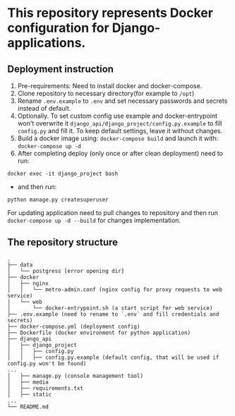# This repository represents Docker configuration for Django-applications.
## Deployment instruction
1. Pre-requirements: Need to install docker and docker-compose.
1. Clone repository to necessary directory(for example to `/opt`)
1. Rename `.env.example` to `.env` and set necessary passwords and secrets instead of default.
1. Optionally. To set custom config use example and docker-entrypoint won't overwrite it `django_api/django_project/config.py.example` to fill `config.py` and fill it. To keep default settings, leave it without changes.
1. Build a docker image using: `docker-compose build` and launch it with: `docker-compose up -d`
1. After completing deploy (only once or after clean deployment) need to run:

`docker exec -it django_project bash`

* and then run:

`python manage.py createsuperuser`

For updating application need to pull changes to repository and then run `docker-compose up -d --build` for changes implementation.

## The repository structure
```
.
├── data
│   └── postgress [error opening dir]
├── docker
│   ├── nginx
│   │   └── metro-admin.conf (nginx config for proxy requests to web service)
│   └── web
│       └── docker-entrypoint.sh (a start script for web service)
├── .env.example (need to rename to `.env` and fill credentials and secrets)
├── docker-compose.yml (deployment config)
├── Dockerfile (docker environment for python application)
├── django_api
│   ├── django_project
│   │   ├── config.py
│   │   ├── config.py.example (default config, that will be used if config.py won't be found)
...
│   ├── manage.py (console management tool)
│   ├── media
│   ├── requirements.txt
│   ├── static
...
└── README.md

```


